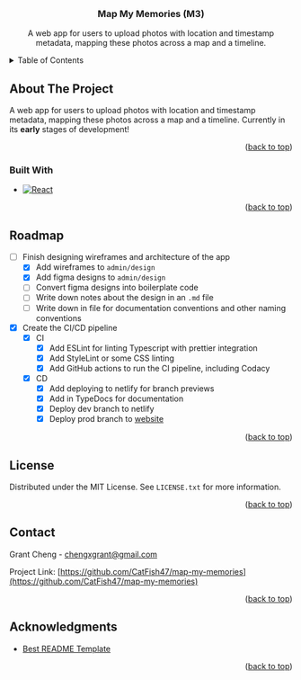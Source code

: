 <!-- Improved compatibility of back to top link: See: https://github.com/othneildrew/Best-README-Template/pull/73 -->

<a name="readme-top"></a>

<!-- PROJECT SHIELDS -->
<!--
*** I'm using markdown "reference style" links for readability.
*** Reference links are enclosed in brackets [ ] instead of parentheses ( ).
*** See the bottom of this document for the declaration of the reference variables
*** for contributors-url, forks-url, etc. This is an optional, concise syntax you may use.
*** https://www.markdownguide.org/basic-syntax/#reference-style-links
-->
<!-- [![Contributors][contributors-shield]][contributors-url]
[![Forks][forks-shield]][forks-url]
[![Stargazers][stars-shield]][stars-url]
[![Issues][issues-shield]][issues-url]
[![MIT License][license-shield]][license-url]
[![LinkedIn][linkedin-shield]][linkedin-url] -->

<!-- PROJECT LOGO -->
<br />
<div align="center">
  <!-- <a href="https://github.com/CatFish47/map-my-memories">
    <img src="images/logo.png" alt="Logo" width="80" height="80">
  </a> -->

<h3 align="center">Map My Memories (M3)</h3>

  <p align="center">
    A web app for users to upload photos with location and timestamp metadata, mapping these photos across a map and a timeline.
    <!-- <br />
    <a href="https://github.com/CatFish47/map-my-memories"><strong>Explore the docs »</strong></a>
    <br />
    <br />
    <a href="https://github.com/CatFish47/map-my-memories">View Demo</a>
    ·
    <a href="https://github.com/CatFish47/map-my-memories/issues">Report Bug</a>
    ·
    <a href="https://github.com/CatFish47/map-my-memories/issues">Request Feature</a> -->
  </p>
</div>

<!-- TABLE OF CONTENTS -->
<details>
  <summary>Table of Contents</summary>
  <ol>
    <li>
      <a href="#about-the-project">About The Project</a>
      <ul>
        <li><a href="#built-with">Built With</a></li>
      </ul>
    </li>
    <!-- <li>
      <a href="#getting-started">Getting Started</a>
      <ul>
        <li><a href="#prerequisites">Prerequisites</a></li>
        <li><a href="#installation">Installation</a></li>
      </ul>
    </li> -->
    <!-- <li><a href="#usage">Usage</a></li> -->
    <li><a href="#roadmap">Roadmap</a></li>
    <!-- <li><a href="#contributing">Contributing</a></li> -->
    <li><a href="#license">License</a></li>
    <li><a href="#contact">Contact</a></li>
    <li><a href="#acknowledgments">Acknowledgments</a></li>
  </ol>
</details>

<!-- ABOUT THE PROJECT -->

## About The Project

<!-- [![Product Name Screen Shot][product-screenshot]](https://example.com) -->

A web app for users to upload photos with location and timestamp metadata, mapping these photos across a map and a timeline. Currently in its **early** stages of development!

<p align="right">(<a href="#readme-top">back to top</a>)</p>

### Built With

-   [![React][React.js]][React-url]

<p align="right">(<a href="#readme-top">back to top</a>)</p>

<!-- GETTING STARTED -->
<!-- ## Getting Started

This is an example of how you may give instructions on setting up your project locally.
To get a local copy up and running follow these simple example steps.

### Prerequisites

This is an example of how to list things you need to use the software and how to install them.
* npm
  ```sh
  npm install npm@latest -g
  ```

### Installation

1. Get a free API Key at [https://example.com](https://example.com)
2. Clone the repo
   ```sh
   git clone https://github.com/CatFish47/map-my-memories.git
   ```
3. Install NPM packages
   ```sh
   npm install
   ```
4. Enter your API in `config.js`
   ```js
   const API_KEY = 'ENTER YOUR API';
   ```

<p align="right">(<a href="#readme-top">back to top</a>)</p> -->

<!-- USAGE EXAMPLES -->
<!-- ## Usage

Use this space to show useful examples of how a project can be used. Additional screenshots, code examples and demos work well in this space. You may also link to more resources.

_For more examples, please refer to the [Documentation](https://example.com)_

<p align="right">(<a href="#readme-top">back to top</a>)</p> -->

<!-- ROADMAP -->

## Roadmap

-   [ ] Finish designing wireframes and architecture of the app
    -   [x] Add wireframes to `admin/design`
    -   [x] Add figma designs to `admin/design`
    -   [ ] Convert figma designs into boilerplate code
    -   [ ] Write down notes about the design in an `.md` file
    -   [ ] Write down in file for documentation conventions and other naming conventions
-   [x] Create the CI/CD pipeline
    -   [x] CI
        -   [x] Add ESLint for linting Typescript with prettier integration
        -   [x] Add StyleLint or some CSS linting
        -   [x] Add GitHub actions to run the CI pipeline, including Codacy
    -   [x] CD
        -   [x] Add deploying to netlify for branch previews
        -   [x] Add in TypeDocs for documentation
        -   [x] Deploy dev branch to netlify
        -   [x] Deploy prod branch to [website](https://m3.grantcheng.com)

<!-- See the [open issues](https://github.com/CatFish47/map-my-memories/issues) for a full list of proposed features (and known issues). -->

<p align="right">(<a href="#readme-top">back to top</a>)</p>

<!-- CONTRIBUTING -->
<!-- ## Contributing

Contributions are what make the open source community such an amazing place to learn, inspire, and create. Any contributions you make are **greatly appreciated**.

If you have a suggestion that would make this better, please fork the repo and create a pull request. You can also simply open an issue with the tag "enhancement".
Don't forget to give the project a star! Thanks again!

1. Fork the Project
2. Create your Feature Branch (`git checkout -b feature/AmazingFeature`)
3. Commit your Changes (`git commit -m 'Add some AmazingFeature'`)
4. Push to the Branch (`git push origin feature/AmazingFeature`)
5. Open a Pull Request

<p align="right">(<a href="#readme-top">back to top</a>)</p> -->

<!-- LICENSE -->

## License

Distributed under the MIT License. See `LICENSE.txt` for more information.

<p align="right">(<a href="#readme-top">back to top</a>)</p>

<!-- CONTACT -->

## Contact

Grant Cheng - chengxgrant@gmail.com

Project Link: [https://github.com/CatFish47/map-my-memories](https://github.com/CatFish47/map-my-memories)

<p align="right">(<a href="#readme-top">back to top</a>)</p>

<!-- ACKNOWLEDGMENTS -->

## Acknowledgments

-   [Best README Template](https://github.com/othneildrew/Best-README-Template)

<p align="right">(<a href="#readme-top">back to top</a>)</p>

<!-- MARKDOWN LINKS & IMAGES -->
<!-- https://www.markdownguide.org/basic-syntax/#reference-style-links -->

[contributors-shield]: https://img.shields.io/github/contributors/CatFish47/map-my-memories.svg?style=for-the-badge
[contributors-url]: https://github.com/CatFish47/map-my-memories/graphs/contributors
[forks-shield]: https://img.shields.io/github/forks/CatFish47/map-my-memories.svg?style=for-the-badge
[forks-url]: https://github.com/CatFish47/map-my-memories/network/members
[stars-shield]: https://img.shields.io/github/stars/CatFish47/map-my-memories.svg?style=for-the-badge
[stars-url]: https://github.com/CatFish47/map-my-memories/stargazers
[issues-shield]: https://img.shields.io/github/issues/CatFish47/map-my-memories.svg?style=for-the-badge
[issues-url]: https://github.com/CatFish47/map-my-memories/issues
[license-shield]: https://img.shields.io/github/license/CatFish47/map-my-memories.svg?style=for-the-badge
[license-url]: https://github.com/CatFish47/map-my-memories/blob/master/LICENSE.txt
[linkedin-shield]: https://img.shields.io/badge/-LinkedIn-black.svg?style=for-the-badge&logo=linkedin&colorB=555
[linkedin-url]: https://linkedin.com/in/grant-cheng-52171b205
[product-screenshot]: images/screenshot.png
[Next.js]: https://img.shields.io/badge/next.js-000000?style=for-the-badge&logo=nextdotjs&logoColor=white
[Next-url]: https://nextjs.org/
[React.js]: https://img.shields.io/badge/React-20232A?style=for-the-badge&logo=react&logoColor=61DAFB
[React-url]: https://reactjs.org/
[Vue.js]: https://img.shields.io/badge/Vue.js-35495E?style=for-the-badge&logo=vuedotjs&logoColor=4FC08D
[Vue-url]: https://vuejs.org/
[Angular.io]: https://img.shields.io/badge/Angular-DD0031?style=for-the-badge&logo=angular&logoColor=white
[Angular-url]: https://angular.io/
[Svelte.dev]: https://img.shields.io/badge/Svelte-4A4A55?style=for-the-badge&logo=svelte&logoColor=FF3E00
[Svelte-url]: https://svelte.dev/
[Laravel.com]: https://img.shields.io/badge/Laravel-FF2D20?style=for-the-badge&logo=laravel&logoColor=white
[Laravel-url]: https://laravel.com
[Bootstrap.com]: https://img.shields.io/badge/Bootstrap-563D7C?style=for-the-badge&logo=bootstrap&logoColor=white
[Bootstrap-url]: https://getbootstrap.com
[JQuery.com]: https://img.shields.io/badge/jQuery-0769AD?style=for-the-badge&logo=jquery&logoColor=white
[JQuery-url]: https://jquery.com
